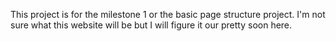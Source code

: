 This project is for the milestone 1 or the basic page structure project. I'm not sure what this website will be but I will
figure it our pretty soon here. 
